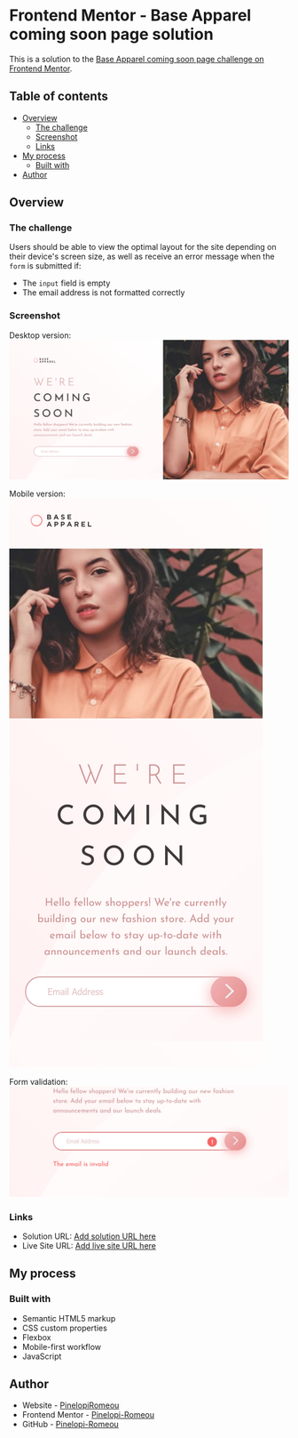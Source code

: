 # Frontend Mentor - Base Apparel coming soon page solution

This is a solution to the [Base Apparel coming soon page challenge on Frontend Mentor](https://www.frontendmentor.io/challenges/base-apparel-coming-soon-page-5d46b47f8db8a7063f9331a0).


## Table of contents

- [Overview](#overview)
  - [The challenge](#the-challenge)
  - [Screenshot](#screenshot)
  - [Links](#links)
- [My process](#my-process)
  - [Built with](#built-with)
- [Author](#author)


## Overview

### The challenge

Users should be able to view the optimal layout for the site depending on their device's screen size, as well as receive an error message when the `form` is submitted if:
  - The `input` field is empty
  - The email address is not formatted correctly

### Screenshot

Desktop version:
![](./screenshots/desktop-version.png)

Mobile version:
![](./screenshots/mobile-version.png)

Form validation:
![](./screenshots/form-validation.png)

### Links

- Solution URL: [Add solution URL here](https://your-solution-url.com)
- Live Site URL: [Add live site URL here](https://your-live-site-url.com)


## My process

### Built with

- Semantic HTML5 markup
- CSS custom properties
- Flexbox
- Mobile-first workflow
- JavaScript


## Author

- Website - [PinelopiRomeou](https://pinelopi-romeou.netlify.app)
- Frontend Mentor - [Pinelopi-Romeou](https://www.frontendmentor.io/profile/Pinelopi-Romeou)
- GitHub - [Pinelopi-Romeou](https://github.com/Pinelopi-Romeou)
